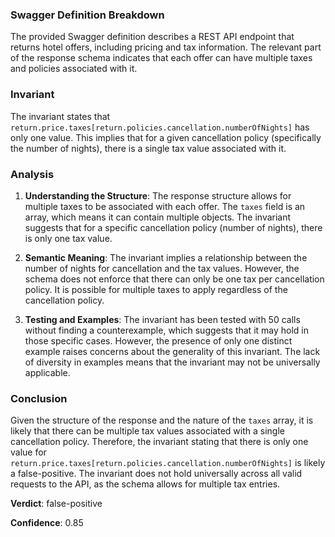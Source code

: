 ### Swagger Definition Breakdown
The provided Swagger definition describes a REST API endpoint that returns hotel offers, including pricing and tax information. The relevant part of the response schema indicates that each offer can have multiple taxes and policies associated with it.

### Invariant
The invariant states that `return.price.taxes[return.policies.cancellation.numberOfNights]` has only one value. This implies that for a given cancellation policy (specifically the number of nights), there is a single tax value associated with it.

### Analysis
1. **Understanding the Structure**: The response structure allows for multiple taxes to be associated with each offer. The `taxes` field is an array, which means it can contain multiple objects. The invariant suggests that for a specific cancellation policy (number of nights), there is only one tax value.

2. **Semantic Meaning**: The invariant implies a relationship between the number of nights for cancellation and the tax values. However, the schema does not enforce that there can only be one tax per cancellation policy. It is possible for multiple taxes to apply regardless of the cancellation policy.

3. **Testing and Examples**: The invariant has been tested with 50 calls without finding a counterexample, which suggests that it may hold in those specific cases. However, the presence of only one distinct example raises concerns about the generality of this invariant. The lack of diversity in examples means that the invariant may not be universally applicable.

### Conclusion
Given the structure of the response and the nature of the `taxes` array, it is likely that there can be multiple tax values associated with a single cancellation policy. Therefore, the invariant stating that there is only one value for `return.price.taxes[return.policies.cancellation.numberOfNights]` is likely a false-positive. The invariant does not hold universally across all valid requests to the API, as the schema allows for multiple tax entries. 

**Verdict**: false-positive

**Confidence**: 0.85
